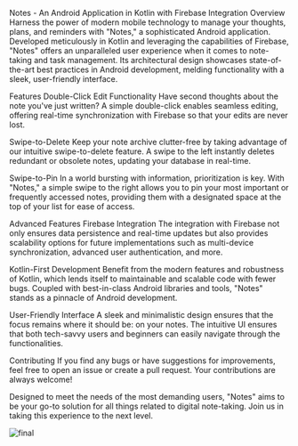 Notes - An Android Application in Kotlin with Firebase Integration
Overview
Harness the power of modern mobile technology to manage your thoughts, plans, and reminders with "Notes," a sophisticated Android application. Developed meticulously in Kotlin and leveraging the capabilities of Firebase, "Notes" offers an unparalleled user experience when it comes to note-taking and task management. Its architectural design showcases state-of-the-art best practices in Android development, melding functionality with a sleek, user-friendly interface.

Features
Double-Click Edit Functionality
Have second thoughts about the note you've just written? A simple double-click enables seamless editing, offering real-time synchronization with Firebase so that your edits are never lost.

Swipe-to-Delete
Keep your note archive clutter-free by taking advantage of our intuitive swipe-to-delete feature. A swipe to the left instantly deletes redundant or obsolete notes, updating your database in real-time.

Swipe-to-Pin
In a world bursting with information, prioritization is key. With "Notes," a simple swipe to the right allows you to pin your most important or frequently accessed notes, providing them with a designated space at the top of your list for ease of access.

Advanced Features
Firebase Integration
The integration with Firebase not only ensures data persistence and real-time updates but also provides scalability options for future implementations such as multi-device synchronization, advanced user authentication, and more.

Kotlin-First Development
Benefit from the modern features and robustness of Kotlin, which lends itself to maintainable and scalable code with fewer bugs. Coupled with best-in-class Android libraries and tools, "Notes" stands as a pinnacle of Android development.

User-Friendly Interface
A sleek and minimalistic design ensures that the focus remains where it should be: on your notes. The intuitive UI ensures that both tech-savvy users and beginners can easily navigate through the functionalities.

Contributing
If you find any bugs or have suggestions for improvements, feel free to open an issue or create a pull request. Your contributions are always welcome!

Designed to meet the needs of the most demanding users, "Notes" aims to be your go-to solution for all things related to digital note-taking. Join us in taking this experience to the next level.


![final](https://github.com/ZubkoKarina/Kotlin_Notes_App/assets/57664889/9e7500b1-d673-4faa-99c3-7d2ef3eeede5)

